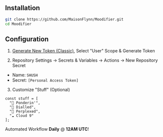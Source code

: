 ## Installation

```bash
git clone https://github.com/MaisonFlynn/Moodifier.git
cd Moodifier
```

## Configuration

1. [Generate New Token (Classic)](https://github.com/settings/tokens), Select "User" Scope & Generate Token

2. Repository Settings → Secrets & Variables → Actions → New Repository Secret
- Name: `SHUSH`
- Secret: `[Personal Access Token]`

3. Customize "Stuff" (Optional)
```
const stuff = [
  "💭 Ponderin'",
  "🎯 Dialled",
  "🧩 Perplexed",
  "☁️ Cloud 9"
];
```

Automated Workflow **Daily** @ **12AM UTC**!
